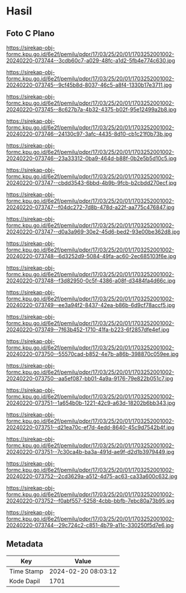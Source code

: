 # Hasil

## Foto C Plano

https://sirekap-obj-formc.kpu.go.id/6e2f/pemilu/pdpr/17/03/25/20/01/1703252001002-20240220-073744--3cdb60c7-a029-48fc-a1d2-5fb4e774c630.jpg

https://sirekap-obj-formc.kpu.go.id/6e2f/pemilu/pdpr/17/03/25/20/01/1703252001002-20240220-073745--9cf45b8d-8037-46c5-a8f4-1330b17e3711.jpg

https://sirekap-obj-formc.kpu.go.id/6e2f/pemilu/pdpr/17/03/25/20/01/1703252001002-20240220-073745--8c627b7a-4b32-4375-b02f-95e12499a2b8.jpg

https://sirekap-obj-formc.kpu.go.id/6e2f/pemilu/pdpr/17/03/25/20/01/1703252001002-20240220-073746--24130c97-3afc-4435-8d10-cb1c21f0b73b.jpg

https://sirekap-obj-formc.kpu.go.id/6e2f/pemilu/pdpr/17/03/25/20/01/1703252001002-20240220-073746--23a33312-0ba9-464d-b88f-0b2e5b5d10c5.jpg

https://sirekap-obj-formc.kpu.go.id/6e2f/pemilu/pdpr/17/03/25/20/01/1703252001002-20240220-073747--cbdd3543-6bbd-4b9b-9fcb-b2cbdd270ecf.jpg

https://sirekap-obj-formc.kpu.go.id/6e2f/pemilu/pdpr/17/03/25/20/01/1703252001002-20240220-073747--f04dc272-7d8b-478d-a22f-aa775c476847.jpg

https://sirekap-obj-formc.kpu.go.id/6e2f/pemilu/pdpr/17/03/25/20/01/1703252001002-20240220-073747--d0a3a969-30e2-45d6-bed2-93e00be362d8.jpg

https://sirekap-obj-formc.kpu.go.id/6e2f/pemilu/pdpr/17/03/25/20/01/1703252001002-20240220-073748--6d3252d9-5084-49fa-ac60-2ec685103f6e.jpg

https://sirekap-obj-formc.kpu.go.id/6e2f/pemilu/pdpr/17/03/25/20/01/1703252001002-20240220-073748--f3d82950-0c5f-4386-a08f-d3484fa4d66c.jpg

https://sirekap-obj-formc.kpu.go.id/6e2f/pemilu/pdpr/17/03/25/20/01/1703252001002-20240220-073749--ee3a94f2-8437-42ea-b86b-6d9cf78accf5.jpg

https://sirekap-obj-formc.kpu.go.id/6e2f/pemilu/pdpr/17/03/25/20/01/1703252001002-20240220-073749--7f63b452-1710-41fa-b223-6f2857dfe4ef.jpg

https://sirekap-obj-formc.kpu.go.id/6e2f/pemilu/pdpr/17/03/25/20/01/1703252001002-20240220-073750--55570cad-b852-4e7b-a86b-398870c059ee.jpg

https://sirekap-obj-formc.kpu.go.id/6e2f/pemilu/pdpr/17/03/25/20/01/1703252001002-20240220-073750--aa5ef087-bb01-4a9a-9176-79e822b051c7.jpg

https://sirekap-obj-formc.kpu.go.id/6e2f/pemilu/pdpr/17/03/25/20/01/1703252001002-20240220-073751--1a654b0b-1221-42c9-a63d-18202b6bb343.jpg

https://sirekap-obj-formc.kpu.go.id/6e2f/pemilu/pdpr/17/03/25/20/01/1703252001002-20240220-073751--d21ea70c-ef7d-4edd-8640-45c9d7542b4f.jpg

https://sirekap-obj-formc.kpu.go.id/6e2f/pemilu/pdpr/17/03/25/20/01/1703252001002-20240220-073751--7c30ca4b-ba3a-491d-ae9f-d2d1b3979449.jpg

https://sirekap-obj-formc.kpu.go.id/6e2f/pemilu/pdpr/17/03/25/20/01/1703252001002-20240220-073752--2cd3629a-a512-4d75-ac63-ca33a600c632.jpg

https://sirekap-obj-formc.kpu.go.id/6e2f/pemilu/pdpr/17/03/25/20/01/1703252001002-20240220-073752--f0abf557-5258-4cbb-bbfb-7ebc80a73b95.jpg

https://sirekap-obj-formc.kpu.go.id/6e2f/pemilu/pdpr/17/03/25/20/01/1703252001002-20240220-073744--29c724c2-c851-4b79-a11c-330250f5d7e6.jpg


## Metadata

| Key        | Value               |
| ---------- | ------------------- |
| Time Stamp | 2024-02-20 08:03:12 |
| Kode Dapil | 1701                |



